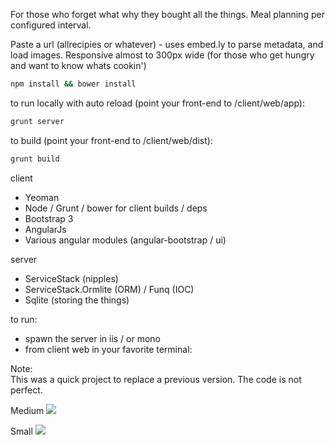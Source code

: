 For those who forget what why they bought all the things.
Meal planning per configured interval.

Paste a url (allrecipies or whatever) - uses embed.ly to parse metadata, and load images.
Responsive almost to 300px wide (for those who get hungry and want to know whats cookin')

```bash
npm install && bower install 
```
to run locally with auto reload (point your front-end to  /client/web/app):

```bash
grunt server
```
to build (point your front-end to /client/web/dist):

```bash
grunt build
```

client
+  Yeoman
+  Node / Grunt / bower for client builds / deps
+  Bootstrap 3
+  AngularJs
+  Various angular modules (angular-bootstrap / ui)

server
+  ServiceStack (nipples)
+  ServiceStack.Ormlite (ORM) / Funq (IOC)
+  Sqlite (storing the things)

to run:
+  spawn the server in iis / or mono
+  from client web in your favorite terminal:

Note:  
This was a quick project to replace a previous version.  The code is not perfect.

Medium
![](//raw.github.com/bradgearon/resources/master/whatscookin/top.jpg)

Small
![](//raw.github.com/bradgearon/resources/master/whatscookin/small.jpg)

	
